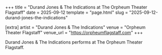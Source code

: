 +++
title = "Durand Jones & The Indications at The Orpheum Theater Flagstaff"
date = 2025-09-12
template = "page.html"
slug = "2025-09-12-durand-jones-the-indications"

[extra]
artist = "Durand Jones & The Indications"
venue = "Orpheum Theater Flagstaff"
venue_url = "https://orpheumflagstaff.com"
+++

Durand Jones & The Indications performs at The Orpheum Theater Flagstaff.
